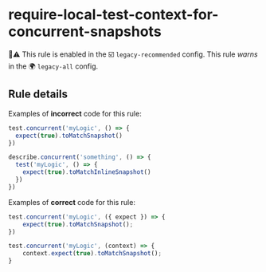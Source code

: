 # require-local-test-context-for-concurrent-snapshots

💼⚠️ This rule is enabled in the ☑️ `legacy-recommended` config. This rule _warns_ in the 🌍 `legacy-all` config.

<!-- end auto-generated rule header -->

## Rule details

Examples of **incorrect** code for this rule:

```js
test.concurrent('myLogic', () => {
  expect(true).toMatchSnapshot()
})

describe.concurrent('something', () => {
  test('myLogic', () => {
    expect(true).toMatchInlineSnapshot()
  })
})
```

Examples of **correct** code for this rule:

```js
test.concurrent('myLogic', ({ expect }) => {
    expect(true).toMatchSnapshot();
})

test.concurrent('myLogic', (context) => {
    context.expect(true).toMatchSnapshot();
}
```
